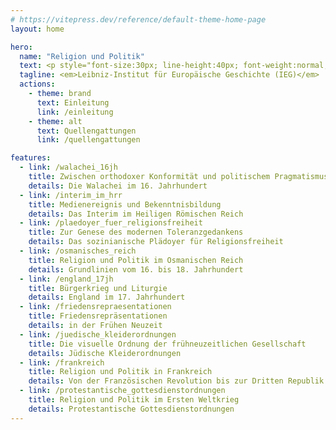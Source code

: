 ```yaml
---
# https://vitepress.dev/reference/default-theme-home-page
layout: home

hero:
  name: "Religion und Politik"
  text: <p style="font-size:30px; line-height:40px; font-weight:normal;">Eine Quellenanthologie zu gesellschaftlichen Konjunkturen in der Neuzeit</p>
  tagline: <em>Leibniz-Institut für Europäische Geschichte (IEG)</em>
  actions:
    - theme: brand
      text: Einleitung
      link: /einleitung
    - theme: alt
      text: Quellengattungen
      link: /quellengattungen

features:
  - link: /walachei_16jh
    title: Zwischen orthodoxer Konformität und politischem Pragmatismus
    details: Die Walachei im 16. Jahrhundert
  - link: /interim_im_hrr
    title: Medienereignis und Bekenntnisbildung
    details: Das Interim im Heiligen Römischen Reich
  - link: /plaedoyer_fuer_religionsfreiheit
    title: Zur Genese des modernen Toleranzgedankens
    details: Das sozinianische Plädoyer für Religionsfreiheit
  - link: /osmanisches_reich
    title: Religion und Politik im Osmanischen Reich
    details: Grundlinien vom 16. bis 18. Jahrhundert
  - link: /england_17jh
    title: Bürgerkrieg und Liturgie
    details: England im 17. Jahrhundert
  - link: /friedensrepraesentationen
    title: Friedensrepräsentationen
    details: in der Frühen Neuzeit
  - link: /juedische_kleiderordnungen
    title: Die visuelle Ordnung der frühneuzeitlichen Gesellschaft
    details: Jüdische Kleiderordnungen
  - link: /frankreich
    title: Religion und Politik in Frankreich
    details: Von der Französischen Revolution bis zur Dritten Republik
  - link: /protestantische_gottesdienstordnungen
    title: Religion und Politik im Ersten Weltkrieg
    details: Protestantische Gottesdienstordnungen
---
```

